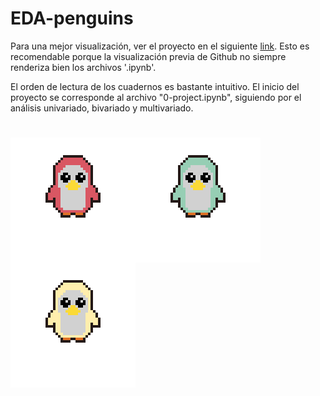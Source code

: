 # EDA-penguins

Para una mejor visualización, ver el proyecto en el siguiente <a href='https://nbviewer.org/github/LilenFr/EDA-penguins/tree/master/'>link</a>. Esto es recomendable porque la visualización previa de Github no siempre renderiza bien los archivos '.ipynb'.

El orden de lectura de los cuadernos es bastante intuitivo. El inicio del proyecto se corresponde al archivo "0-project.ipynb", siguiendo por el análisis univariado, bivariado y multivariado.
# 
<img src='./imgs/pinguino1-export.png' width='200' align='left'><img src='./imgs/pinguino2-export.png' width='200' align='left'><img src='./imgs/pinguino3-export.png' width='200' align='left'>
